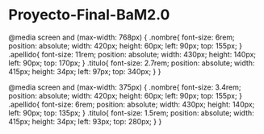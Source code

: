 # Proyecto-Final-BaM2.0


@media screen and (max-width: 768px) {
    .nombre{
        font-size: 6rem;
        position: absolute;
        width: 420px;
        height: 60px;
        left: 90px;
        top: 155px;
    }
    .apellido{
        font-size: 11rem;
        position: absolute;
        width: 430px;
        height: 140px;
        left: 90px;
        top: 170px;
    }
    .titulo{
        font-size: 2.7rem;
        position: absolute;
        width: 415px;
        height: 34px;
        left: 97px;
        top: 340px;
    }
}

@media screen and (max-width: 375px) {
    .nombre{
        font-size: 3.4rem;
        position: absolute;
        width: 420px;
        height: 60px;
        left: 90px;
        top: 155px;
    }
    .apellido{
        font-size: 6rem;
        position: absolute;
        width: 430px;
        height: 140px;
        left: 90px;
        top: 135px;
    }
    .titulo{
        font-size: 1.5rem;
        position: absolute;
        width: 415px;
        height: 34px;
        left: 93px;
        top: 280px;
    }
}
